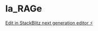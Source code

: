 # la_RAGe

[Edit in StackBlitz next generation editor ⚡️](https://stackblitz.com/~/github.com/gollivier/la_RAGe)
